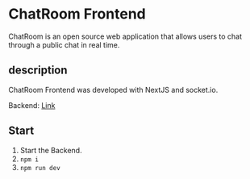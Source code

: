 # ChatRoom Frontend

ChatRoom is an open source web application that allows users to chat through a public chat in real time.

## description

ChatRoom Frontend was developed with NextJS and socket.io.

Backend: [Link](https://github.com/josiext/Chat-Room-Backend)

## Start

1. Start the Backend.
2. `npm i`
3. `npm run dev`
